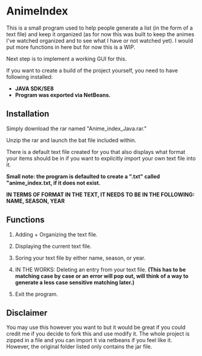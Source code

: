 # AnimeIndex
This is a small program used to help people generate a list (in the form of a text file) and keep it organized (as for now this was built to keep the animes I've watched organized and to see what I have or not watched yet). I would put more functions in here but for now this is a WIP. 

Next step is to implement a working GUI for this. 

If you want to create a build of the project yourself, you need to have following installed: 

* **JAVA SDK/SE8**
* **Program was exported via NetBeans.**

## Installation 
Simply download the rar named "Anime_index_Java.rar."

Unzip the rar and launch the bat file included within. 

There is a default text file created for you that also displays what format your items should be in if you want to explicitly import your own text file into it. 

**Small note: the program is defaulted to create a ".txt" called "anime_index.txt, if it does not exist.**

**IN TERMS OF FORMAT IN THE TEXT, IT NEEDS TO BE IN THE FOLLOWING: NAME, SEASON, YEAR**

## Functions

1) Adding + Organizing the text file. 

2) Displaying the current text file.

3) Soring your text file by either name, season, or year.

4) IN THE WORKS: Deleting an entry from your text file. **(This has to be matching case by case or an error will pop out, will think of a way to generate a less case sensitive matching later.)** 

5) Exit the program. 

## Disclaimer
You may use this however you want to but it would be great if you could credit me if you decide to fork this and use modify it. 
The whole project is zipped in a file and you can import it via netbeans if you feel like it. However, the original folder listed only contains the jar file. 
